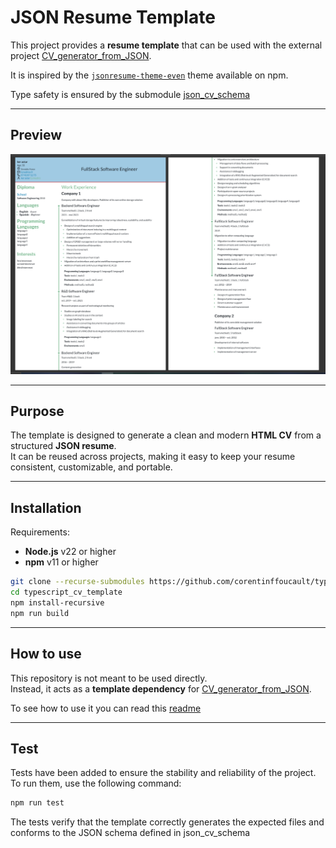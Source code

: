 # JSON Resume Template

This project provides a **resume template** that can be used with the external project [CV_generator_from_JSON](https://github.com/corentinffoucault/CV_generator_from_JSON).

It is inspired by the [`jsonresume-theme-even`](https://www.npmjs.com/package/jsonresume-theme-even) theme available on npm.

Type safety is ensured by the submodule [json_cv_schema](https://github.com/corentinffoucault/json_cv_schema)

---

## Preview

![Preview](readMeResource/cv_preview_pdf.PNG)

---

## Purpose

The template is designed to generate a clean and modern **HTML CV** from a structured **JSON resume**.  
It can be reused across projects, making it easy to keep your resume consistent, customizable, and portable.

---

## Installation

Requirements:
- **Node.js** v22 or higher
- **npm** v11 or higher

```bash
git clone --recurse-submodules https://github.com/corentinffoucault/typescript_cv_template.git
cd typescript_cv_template
npm install-recursive
npm run build
``` 

---

## How to use

This repository is not meant to be used directly.  
Instead, it acts as a **template dependency** for [CV_generator_from_JSON](https://github.com/corentinffoucault/CV_generator_from_JSON).

To see how to use it you can read this [readme](https://github.com/corentinffoucault/CV_generator_from_JSON)

---

## Test

Tests have been added to ensure the stability and reliability of the project.
To run them, use the following command:

```bash
npm run test
```

The tests verify that the template correctly generates the expected files and conforms to the JSON schema defined in json_cv_schema